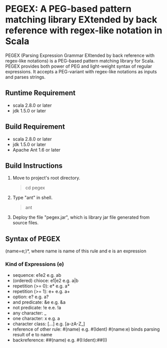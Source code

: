 # PEGEX: A PEG-based pattern matching library EXtended by back reference with regex-like notation in Scala

PEGEX (Parsing Expression Grammar EXtended by back reference with regex-like notations) is 
a PEG-based pattern matching  library for Scala.  PEGEX provides both power of PEG and 
light-weight syntax of regular expressions.  It accepts a PEG-variant with regex-like 
notations as inputs and parses strings.

## Runtime Requirement
+ scala 2.8.0 or later
+ jdk 1.5.0 or later

## Build Requirement
+ scala 2.8.0 or later
+ jdk 1.5.0 or later
+ Apache Ant 1.6 or later

## Build Instructions
1. Move to project's root directory.
   > cd pegex
2. Type "ant" in shell.
   > ant
3. Deploy the file "pegex.jar", which is library jar file generated from source files.

## Syntax of PEGEX
(name=e;)*, where name is name of this rule and e is an expression

### Kind of Expressions (e)
+ sequence: e1e2 e.g. ab
+ (ordered) chioce: e1|e2 e.g. a|b
+ repetition (>= 0): e* e.g. a*
+ repetition (>= 1): e+ e.g. a+
+ option: e? e.g. a?
+ and predicate: &e e.g. &a
+ not predicate: !e e.e. !a
+ any character: _
+ one character: x e.g. a
+ character class: [...] e.g. [a-zA-Z_]
+ reference of other rule: #(name) e.g. #(Ident)
  #(name:e) binds parsing result of e to name
+ backreference: ##(name) e.g. #(I:Ident):##(I)